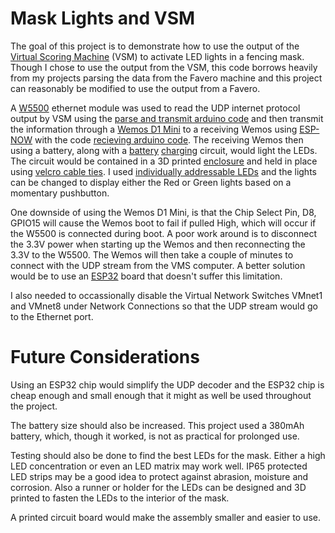 # Mask Lights and VSM

The goal of this project is to demonstrate how to use the output of the [Virtual Scoring Machine](https://www.virtualscoringmachine.com/) (VSM) to activate LED lights in a fencing mask. Though I chose to use the output from the VSM, this code borrows heavily from my projects parsing the data from the Favero machine and this project can reasonably be modified to use the output from a Favero.

A [W5500](https://www.aliexpress.us/item/2251832715286410.html) ethernet module was used to read the UDP internet protocol output by VSM using the [parse and transmit arduino code](VSM_Parser_and_Transmitter.ino) and then transmit the information through a [Wemos D1 Mini](https://www.aliexpress.us/item/3256805831695231.html) to a receiving Wemos using [ESP-NOW](https://randomnerdtutorials.com/esp-now-esp8266-nodemcu-arduino-ide/) with the code [recieving arduino code](VSM_Receiver.ino). The receiving Wemos then using a battery, along with a [battery](https://www.aliexpress.us/item/3256805177143261.html) [charging](https://www.aliexpress.us/item/2255799917197675.html) circuit, would light the LEDs. The circuit would be contained in a 3D printed [enclosure](https://cad.onshape.com/documents/e3f7a63834521caf10d04e51/w/f984a904ae005ded8926723e/e/6f94e1e5a87ab69b3e5f6609?renderMode=0&uiState=65a7ed92b8541a012c2a0323) and held in place using [velcro cable ties](https://www.aliexpress.us/item/3256805287600600.html). I used [individually addressable LEDs](https://www.aliexpress.us/item/2251801850504415.html) and the lights can be changed to display either the Red or Green lights based on a momentary pushbutton.

One downside of using the Wemos D1 Mini, is that the Chip Select Pin, D8, GPIO15 will cause the Wemos boot to fail if pulled High, which will occur if the W5500 is connected during boot. A poor work around is to disconnect the 3.3V power when starting up the Wemos and then reconnecting the 3.3V to the W5500. The Wemos will then take a couple of minutes to connect with the UDP stream from the VMS computer. A better solution would be to use an [ESP32](https://www.aliexpress.us/item/3256805801999922.html) board that doesn't suffer this limitation.

I also needed to occassionally disable the Virtual Network Switches VMnet1 and VMnet8 under Network Connections so that the UDP stream would go to the Ethernet port.

# Future Considerations

Using an ESP32 chip would simplify the UDP decoder and the ESP32 chip is cheap enough and small enough that it might as well be used throughout the project.

The battery size should also be increased. This project used a 380mAh battery, which, though it worked, is not as practical for prolonged use.

Testing should also be done to find the best LEDs for the mask. Either a high LED concentration or even an LED matrix may work well. IP65 protected LED strips may be a good idea to protect against abrasion, moisture and corrosion. Also a runner or holder for the LEDs can be designed and 3D printed to fasten the LEDs to the interior of the mask.

A printed circuit board would make the assembly smaller and easier to use.
